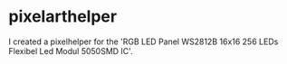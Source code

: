 # pixelarthelper
I created a pixelhelper for the 'RGB LED Panel WS2812B 16x16 256 LEDs Flexibel Led Modul 5050SMD IC'.

